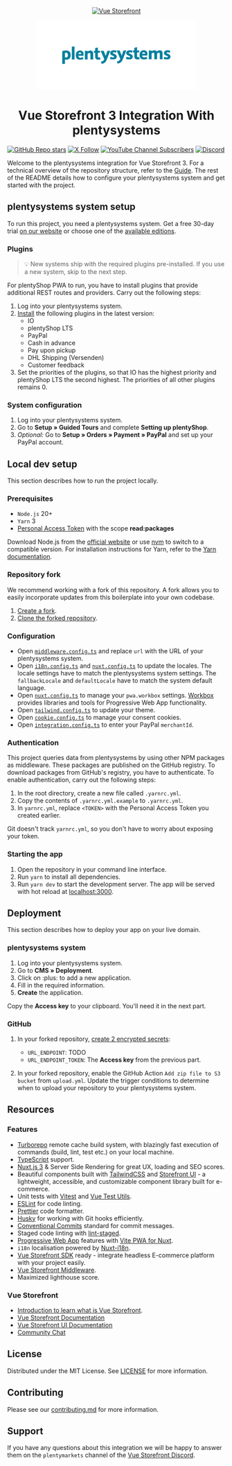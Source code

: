 <div align="center">
  <a href="https://vuestorefront.io/"><img src="https://user-images.githubusercontent.com/1626923/137092657-fb398d20-b592-4661-a1f9-4135db0b61d5.png" alt="Vue Storefront" height="80px" /></a>

  <a href="https://www.plentymarkets.com/"><img src="./plentysystems.jpg" alt="plentysystems logo" height="160px" /></a>

  <h1 align="center">Vue Storefront 3 Integration With plentysystems</h1>
</div>

[![GitHub Repo stars](https://img.shields.io/github/stars/plentymarkets/storefront-nuxt3-boilerplate?style=social)](https://github.com/plentymarkets/storefront-nuxt3-boilerplate)
[![X Follow](https://img.shields.io/twitter/follow/plentymarkets?style=social)](https://twitter.com/plentymarkets)
[![YouTube Channel Subscribers](https://img.shields.io/youtube/channel/subscribers/UCauJsvmhbPNp6ii7tCGwxMg?style=social)](https://www.youtube.com/@plentymarkets)
[![Discord](https://img.shields.io/discord/770285988244750366?label=join%20discord&logo=Discord&logoColor=white)](https://discord.vuestorefront.io)

Welcome to the plentysystems integration for Vue Storefront 3. For a technical overview of the repository structure, refer to the [Guide](GUIDE.md). The rest of the README details how to configure your plentysystems system and get started with the project.

## plentysystems system setup

To run this project, you need a plentysystems system. Get a free 30-day trial [on our website](https://www.plentymarkets.com/) or choose one of the [available editions](https://www.plentymarkets.com/product/pricing/).

### Plugins

> :bulb: New systems ship with the required plugins pre-installed. If you use a new system, skip to the next step.

For plentyShop PWA to run, you have to install plugins that provide additional REST routes and providers. Carry out the following steps:

1. Log into your plentysystems system.
2. [Install](https://knowledge.plentymarkets.com/en-gb/manual/main/plugins/installing-added-plugins.html#installing-plugins) the following plugins in the latest version:
    - IO
    - plentyShop LTS
    - PayPal
    - Cash in advance
    - Pay upon pickup
    - DHL Shipping (Versenden)
    - Customer feedback
3. Set the priorities of the plugins, so that IO has the highest priority and plentyShop LTS the second highest. The priorities of all other plugins remains 0.

### System configuration

1. Log into your plentysystems system.
2. Go to **Setup » Guided Tours** and complete **Setting up plentyShop**.
3. *Optional:* Go to **Setup » Orders » Payment » PayPal** and set up your PayPal account.

## Local dev setup

This section describes how to run the project locally.

### Prerequisites

- `Node.js` 20+
- `Yarn` 3
- [Personal Access Token](https://github.com/settings/tokens/new) with the scope **read:packages**

Download Node.js from the [official website](https://nodejs.org/) or use [nvm](https://github.com/nvm-sh/nvm) to switch to a compatible version. For installation instructions for Yarn, refer to the [Yarn documentation](https://yarnpkg.com/getting-started/install).

### Repository fork

We recommend working with a fork of this repository. A fork allows you to easily incorporate updates from this boilerplate into your own codebase.

1. [Create a fork](https://docs.github.com/en/get-started/quickstart/fork-a-repo).
2. [Clone the forked repository](https://docs.github.com/en/repositories/creating-and-managing-repositories/cloning-a-repository).

### Configuration

- Open [`middleware.config.ts`](./apps/server/middleware.config.ts) and replace `url` with the URL of your plentysystems system.
- Open [`i18n.config.ts`](./apps/web/i18n.config.ts) and [`nuxt.config.ts`](./apps/web/nuxt.config.ts) to update the locales. The locale settings have to match the plentysystems system settings. The `fallbackLocale` and `defaultLocale` have to match the system default language.
- Open [`nuxt.config.ts`](./apps/web/nuxt.config.ts) to manage your `pwa.workbox` settings. [Workbox](https://developer.chrome.com/docs/workbox/) provides libraries and tools for Progressive Web App functionality.
- Open [`tailwind.config.ts`](./apps/web/tailwind.config.ts) to update your theme.
- Open [`cookie.config.ts`](./apps/web/cookie.config.ts) to manage your consent cookies.
- Open [`integration.config.ts`](./apps/web/integration.config.ts) to enter your PayPal `merchantId`.

### Authentication

This project queries data from plentysystems by using other NPM packages as middleware. These packages are published on the GitHub registry. To download packages from GitHub's registry, you have to authenticate. To enable authentication, carry out the following steps:

1. In the root directory, create a new file called `.yarnrc.yml`.
2. Copy the contents of `.yarnrc.yml.example` to `.yarnrc.yml`.
3. In `yarnrc.yml`, replace `<TOKEN>` with the Personal Access Token you created earlier.

Git doesn't track `yarnrc.yml`, so you don't have to worry about exposing your token.

### Starting the app

1. Open the repository in your command line interface.
2. Run `yarn` to install all dependencies.
3. Run `yarn dev` to start the development server. The app will be served with hot reload at [localhost:3000](http://localhost:3000/).

## Deployment

This section describes how to deploy your app on your live domain.

### plentysystems system

1. Log into your plentysystems system.
2. Go to **CMS » Deployment**.
3. Click on :plus: to add a new application.
4. Fill in the required information.
5. **Create** the application.

Copy the **Access key** to your clipboard. You'll need it in the next part.

### GitHub

1. In your forked repository, [create 2 encrypted secrets](https://docs.github.com/en/actions/security-guides/encrypted-secrets#creating-encrypted-secrets-for-a-repository):

    - `URL_ENDPOINT`: TODO
    - `URL_ENDPOINT_TOKEN`: The **Access key** from the previous part.

2. In your forked repository, enable the GitHub Action `Add zip file to S3 bucket` from `upload.yml`. Update the trigger conditions to determine when to upload your repository to your plentysystems system.

## Resources

### Features

- [Turborepo](https://turbo.build/) remote cache build system, with blazingly fast execution of commands (build, lint, test etc.) on your local machine.
- [TypeScript](https://www.typescriptlang.org/) support.
- [Nuxt.js 3](https://nuxt.com/) & Server Side Rendering for great UX, loading and SEO scores.
- Beautiful components built with [TailwindCSS](https://tailwindcss.com/) and [Storefront UI](https://docs.storefrontui.io/v2/) - a lightweight, accessible, and customizable component library built for e-commerce.
- Unit tests with [Vitest](https://vitest.dev/) and [Vue Test Utils](https://test-utils.vuejs.org).
- [ESLint](https://eslint.org/) for code linting.
- [Prettier](https://prettier.io/) code formatter.
- [Husky](https://typicode.github.io/husky/) for working with Git hooks efficiently.
- [Conventional Commits](https://www.conventionalcommits.org/en/v1.0.0/) standard for commit messages.
- Staged code linting with [lint-staged](https://github.com/okonet/lint-staged).
- [Progressive Web App](https://developer.mozilla.org/en-US/docs/Web/Progressive_web_apps/Guides/What_is_a_progressive_web_app) features with [Vite PWA for Nuxt](https://vite-pwa-org.netlify.app/).
- `i18n` localisation powered by [Nuxt-i18n](https://i18n.nuxtjs.org).
- [Vue Storefront SDK](https://docs.vuestorefront.io/sdk/) ready - integrate headless E-commerce platform with your project easily.
- [Vue Storefront Middleware](https://docs.vuestorefront.io/v2/architecture/server-middleware.html).
- Maximized lighthouse score.

### Vue Storefront

- [Introduction to learn what is Vue Storefront](https://docs.vuestorefront.io/v2/getting-started/introduction.html).
- [Vue Storefront Documentation](https://docs.vuestorefront.io/v2/)
- [Vue Storefront UI Documentation](https://docs.storefrontui.io/v2/vue/getting-started.html)
- [Community Chat](http://discord.vuestorefront.io)

## License

Distributed under the MIT License. See [LICENSE](LICENSE.md) for more information.

## Contributing

Please see our [contributing.md](contributing.md) for more information.

## Support

If you have any questions about this integration we will be happy to answer them on the `plentymarkets` channel of the [Vue Storefront Discord](http://discord.vuestorefront.io).

